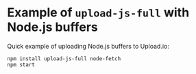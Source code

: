 # Example of `upload-js-full` with Node.js buffers

Quick example of uploading Node.js buffers to Upload.io:

```
npm install upload-js-full node-fetch
npm start
```